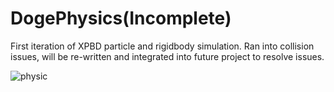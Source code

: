 # DogePhysics(Incomplete)
First iteration of XPBD particle and rigidbody simulation.
Ran into collision issues, will be re-written and integrated into future project to resolve issues.

![physic](https://github.com/PhilipPragerUrbina/DogePhysics/assets/72355251/a52d9a7d-6ac6-4e4b-98ff-163802b64ef0)
